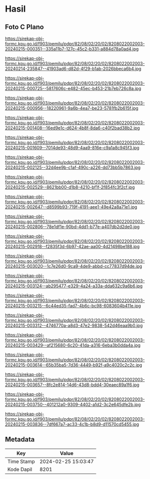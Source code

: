 # Hasil

## Foto C Plano

https://sirekap-obj-formc.kpu.go.id/f903/pemilu/pdpr/82/08/02/20/02/8208022002003-20240215-000351--335a11b7-127c-45c2-b331-a884d78a0ad4.jpg

https://sirekap-obj-formc.kpu.go.id/f903/pemilu/pdpr/82/08/02/20/02/8208022002003-20240214-235847--41903ad6-d82d-4f29-b1ab-2026bbeca6b4.jpg

https://sirekap-obj-formc.kpu.go.id/f903/pemilu/pdpr/82/08/02/20/02/8208022002003-20240215-000725--5817606c-e482-45ec-b453-21b7eb726c8a.jpg

https://sirekap-obj-formc.kpu.go.id/f903/pemilu/pdpr/82/08/02/20/02/8208022002003-20240215-000956--18220961-9a6b-4ea7-be23-5781fb2b615f.jpg

https://sirekap-obj-formc.kpu.go.id/f903/pemilu/pdpr/82/08/02/20/02/8208022002003-20240215-001408--16ed9e1c-d624-4b8f-8da6-c40f2bad38b2.jpg

https://sirekap-obj-formc.kpu.go.id/f903/pemilu/pdpr/82/08/02/20/02/8208022002003-20240215-001609--7014de93-48d9-4aa9-816e-c9a1a8c945f3.jpg

https://sirekap-obj-formc.kpu.go.id/f903/pemilu/pdpr/82/08/02/20/02/8208022002003-20240215-002125--32d4ee9b-c1af-490c-a226-dd73bb5b7863.jpg

https://sirekap-obj-formc.kpu.go.id/f903/pemilu/pdpr/82/08/02/20/02/8208022002003-20240215-002529--8621bb00-d1b8-4210-bf1f-2f854fc3f2cf.jpg

https://sirekap-obj-formc.kpu.go.id/f903/pemilu/pdpr/82/08/02/20/02/8208022002003-20240215-002647--d8599b93-719f-4191-aee1-49e42a8a71e1.jpg

https://sirekap-obj-formc.kpu.go.id/f903/pemilu/pdpr/82/08/02/20/02/8208022002003-20240215-002806--78e1df1e-90bd-4dd1-b77e-a407db2d2de0.jpg

https://sirekap-obj-formc.kpu.go.id/f903/pemilu/pdpr/82/08/02/20/02/8208022002003-20240215-002918--f2835f3d-6b97-42ae-aa00-4d21498be188.jpg

https://sirekap-obj-formc.kpu.go.id/f903/pemilu/pdpr/82/08/02/20/02/8208022002003-20240215-003020--1c7e26d0-9ca9-4de9-abbd-cc77837d94de.jpg

https://sirekap-obj-formc.kpu.go.id/f903/pemilu/pdpr/82/08/02/20/02/8208022002003-20240215-003124--ab295477-e329-4a24-a33a-dda632c9a6b6.jpg

https://sirekap-obj-formc.kpu.go.id/f903/pemilu/pdpr/82/08/02/20/02/8208022002003-20240215-003215--6c44ed35-fad7-4b6c-bc98-6083604b411e.jpg

https://sirekap-obj-formc.kpu.go.id/f903/pemilu/pdpr/82/08/02/20/02/8208022002003-20240215-003312--4746770a-a8d3-47e2-9838-542d46eaa9b0.jpg

https://sirekap-obj-formc.kpu.go.id/f903/pemilu/pdpr/82/08/02/20/02/8208022002003-20240215-003429--af215680-6c20-41da-a316-6eba3b0dda4a.jpg

https://sirekap-obj-formc.kpu.go.id/f903/pemilu/pdpr/82/08/02/20/02/8208022002003-20240215-003614--65b35ba5-7d36-4449-b92f-a9c4020c2c2c.jpg

https://sirekap-obj-formc.kpu.go.id/f903/pemilu/pdpr/82/08/02/20/02/8208022002003-20240215-003657--8fc2e814-14d6-43d8-bdd4-30eaec89a1f6.jpg

https://sirekap-obj-formc.kpu.go.id/f903/pemilu/pdpr/82/08/02/20/02/8208022002003-20240215-003750--401212a0-9309-4402-a1d2-3c2e645dfe2b.jpg

https://sirekap-obj-formc.kpu.go.id/f903/pemilu/pdpr/82/08/02/20/02/8208022002003-20240215-003836--7df667a7-ac33-4c1b-b8d9-d11570cd5455.jpg


## Metadata

| Key        | Value               |
| ---------- | ------------------- |
| Time Stamp | 2024-02-25 15:03:47 |
| Kode Dapil | 8201                |



